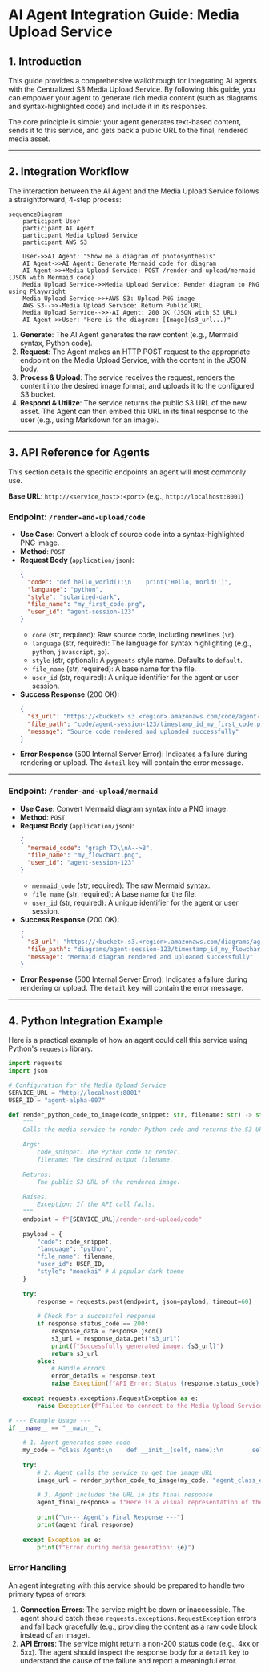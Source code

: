 # AI Agent Integration Guide: Media Upload Service

## 1. Introduction

This guide provides a comprehensive walkthrough for integrating AI agents with the Centralized S3 Media Upload Service. By following this guide, you can empower your agent to generate rich media content (such as diagrams and syntax-highlighted code) and include it in its responses.

The core principle is simple: your agent generates text-based content, sends it to this service, and gets back a public URL to the final, rendered media asset.

---

## 2. Integration Workflow

The interaction between the AI Agent and the Media Upload Service follows a straightforward, 4-step process:

```mermaid
sequenceDiagram
    participant User
    participant AI Agent
    participant Media Upload Service
    participant AWS S3

    User->>AI Agent: "Show me a diagram of photosynthesis"
    AI Agent->>AI Agent: Generate Mermaid code for diagram
    AI Agent->>+Media Upload Service: POST /render-and-upload/mermaid (JSON with Mermaid code)
    Media Upload Service->>Media Upload Service: Render diagram to PNG using Playwright
    Media Upload Service->>+AWS S3: Upload PNG image
    AWS S3-->>-Media Upload Service: Return Public URL
    Media Upload Service-->>-AI Agent: 200 OK (JSON with S3 URL)
    AI Agent->>User: "Here is the diagram: [Image](s3_url...)"
```

1.  **Generate**: The AI Agent generates the raw content (e.g., Mermaid syntax, Python code).
2.  **Request**: The Agent makes an HTTP POST request to the appropriate endpoint on the Media Upload Service, with the content in the JSON body.
3.  **Process & Upload**: The service receives the request, renders the content into the desired image format, and uploads it to the configured S3 bucket.
4.  **Respond & Utilize**: The service returns the public S3 URL of the new asset. The Agent can then embed this URL in its final response to the user (e.g., using Markdown for an image).

---

## 3. API Reference for Agents

This section details the specific endpoints an agent will most commonly use.

**Base URL**: `http://<service_host>:<port>` (e.g., `http://localhost:8001`)

### Endpoint: `/render-and-upload/code`

*   **Use Case**: Convert a block of source code into a syntax-highlighted PNG image.
*   **Method**: `POST`
*   **Request Body** (`application/json`):
    ```json
    {
      "code": "def hello_world():\n    print('Hello, World!')",
      "language": "python",
      "style": "solarized-dark",
      "file_name": "my_first_code.png",
      "user_id": "agent-session-123"
    }
    ```
    *   `code` (str, required): Raw source code, including newlines (`\n`).
    *   `language` (str, required): The language for syntax highlighting (e.g., `python`, `javascript`, `go`).
    *   `style` (str, optional): A `pygments` style name. Defaults to `default`.
    *   `file_name` (str, required): A base name for the file.
    *   `user_id` (str, required): A unique identifier for the agent or user session.
*   **Success Response** (200 OK):
    ```json
    {
      "s3_url": "https://<bucket>.s3.<region>.amazonaws.com/code/agent-session-123/timestamp_id_my_first_code.png",
      "file_path": "code/agent-session-123/timestamp_id_my_first_code.png",
      "message": "Source code rendered and uploaded successfully"
    }
    ```
*   **Error Response** (500 Internal Server Error): Indicates a failure during rendering or upload. The `detail` key will contain the error message.

---

### Endpoint: `/render-and-upload/mermaid`

*   **Use Case**: Convert Mermaid diagram syntax into a PNG image.
*   **Method**: `POST`
*   **Request Body** (`application/json`):
    ```json
    {
      "mermaid_code": "graph TD\\nA-->B",
      "file_name": "my_flowchart.png",
      "user_id": "agent-session-123"
    }
    ```
    *   `mermaid_code` (str, required): The raw Mermaid syntax.
    *   `file_name` (str, required): A base name for the file.
    *   `user_id` (str, required): A unique identifier for the agent or user session.
*   **Success Response** (200 OK):
    ```json
    {
      "s3_url": "https://<bucket>.s3.<region>.amazonaws.com/diagrams/agent-session-123/timestamp_id_my_flowchart.png",
      "file_path": "diagrams/agent-session-123/timestamp_id_my_flowchart.png",
      "message": "Mermaid diagram rendered and uploaded successfully"
    }
    ```
*   **Error Response** (500 Internal Server Error): Indicates a failure during rendering or upload. The `detail` key will contain the error message.

---

## 4. Python Integration Example

Here is a practical example of how an agent could call this service using Python's `requests` library.

```python
import requests
import json

# Configuration for the Media Upload Service
SERVICE_URL = "http://localhost:8001"
USER_ID = "agent-alpha-007"

def render_python_code_to_image(code_snippet: str, filename: str) -> str:
    """
    Calls the media service to render Python code and returns the S3 URL.
    
    Args:
        code_snippet: The Python code to render.
        filename: The desired output filename.
        
    Returns:
        The public S3 URL of the rendered image.
        
    Raises:
        Exception: If the API call fails.
    """
    endpoint = f"{SERVICE_URL}/render-and-upload/code"
    
    payload = {
        "code": code_snippet,
        "language": "python",
        "file_name": filename,
        "user_id": USER_ID,
        "style": "monokai" # A popular dark theme
    }
    
    try:
        response = requests.post(endpoint, json=payload, timeout=60)
        
        # Check for a successful response
        if response.status_code == 200:
            response_data = response.json()
            s3_url = response_data.get("s3_url")
            print(f"Successfully generated image: {s3_url}")
            return s3_url
        else:
            # Handle errors
            error_details = response.text
            raise Exception(f"API Error: Status {response.status_code} - {error_details}")
            
    except requests.exceptions.RequestException as e:
        raise Exception(f"Failed to connect to the Media Upload Service: {e}")

# --- Example Usage ---
if __name__ == "__main__":
    
    # 1. Agent generates some code
    my_code = "class Agent:\n    def __init__(self, name):\n        self.name = name\n\nagent = Agent('Alpha')"
    
    try:
        # 2. Agent calls the service to get the image URL
        image_url = render_python_code_to_image(my_code, "agent_class_example.png")
        
        # 3. Agent includes the URL in its final response
        agent_final_response = f"Here is a visual representation of the `Agent` class:\n\n![Agent Class]({image_url})"
        
        print("\n--- Agent's Final Response ---")
        print(agent_final_response)
        
    except Exception as e:
        print(f"Error during media generation: {e}")

```

### Error Handling

An agent integrating with this service should be prepared to handle two primary types of errors:
1.  **Connection Errors**: The service might be down or inaccessible. The agent should catch these `requests.exceptions.RequestException` errors and fall back gracefully (e.g., providing the content as a raw code block instead of an image).
2.  **API Errors**: The service might return a non-200 status code (e.g., 4xx or 5xx). The agent should inspect the response body for a `detail` key to understand the cause of the failure and report a meaningful error. 
